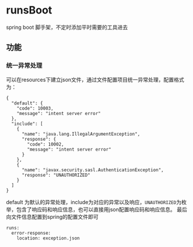# runsBoot
spring boot 脚手架，不定时添加平时需要的工具进去

## 功能

### 统一异常处理
可以在resources下建立json文件，通过文件配置项目统一异常处理，配置格式为：
```
{
  "default": {
    "code": 10003,
    "message": "intent server error"
  },
  "include": [
    {
      "name": "java.lang.IllegalArgumentException",
      "response": {
        "code": 10002,
        "message": "intent server error"
      }
    },
    {
      "name": "javax.security.sasl.AuthenticationException",
      "response": "UNAUTHORIZED"
    }
  ]
}
```
default 为默认的异常处理，include为对应的异常以及响应，`UNAUTHORIZED`为枚举，包含了响应码和响应信息，也可以直接用json配置响应码和响应信息。
最后向文件信息配置到spring的配置文件即可
```
runs:
  error-response:
    location: exception.json
```
